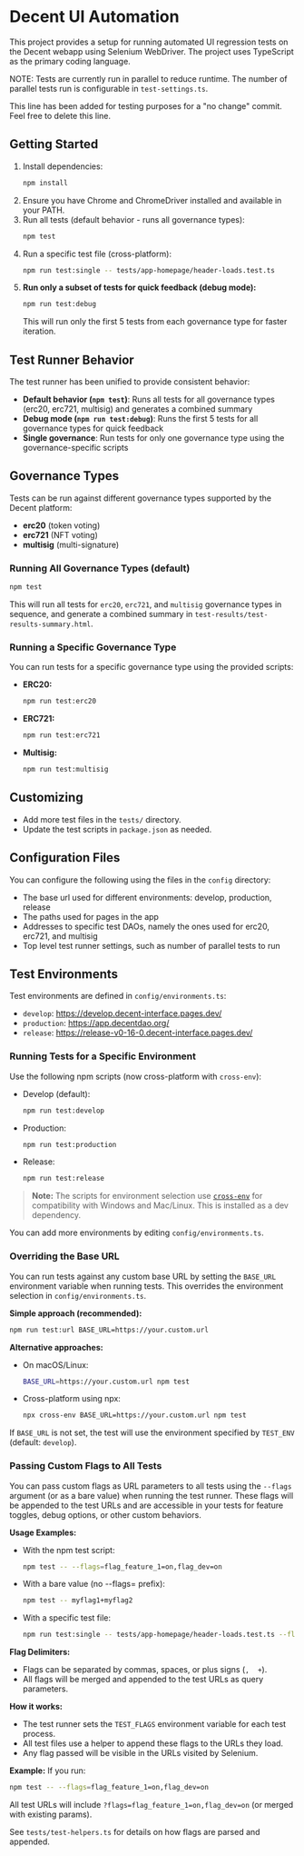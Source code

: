 # Decent UI Automation

This project provides a setup for running automated UI regression tests on the Decent webapp using Selenium WebDriver. The project uses TypeScript as the primary coding language.

NOTE: Tests are currently run in parallel to reduce runtime. The number of parallel tests run is configurable in `test-settings.ts`.

This line has been added for testing purposes for a "no change" commit. Feel free to delete this line.

## Getting Started

1. Install dependencies:
   ```sh
   npm install
   ```
2. Ensure you have Chrome and ChromeDriver installed and available in your PATH.
3. Run all tests (default behavior - runs all governance types):
   ```sh
   npm test
   ```
4. Run a specific test file (cross-platform):
   ```sh
   npm run test:single -- tests/app-homepage/header-loads.test.ts
   ```
5. **Run only a subset of tests for quick feedback (debug mode):**
   ```sh
   npm run test:debug
   ```
   This will run only the first 5 tests from each governance type for faster iteration.

## Test Runner Behavior

The test runner has been unified to provide consistent behavior:

- **Default behavior (`npm test`)**: Runs all tests for all governance types (erc20, erc721, multisig) and generates a combined summary
- **Debug mode (`npm run test:debug`)**: Runs the first 5 tests for all governance types for quick feedback
- **Single governance**: Run tests for only one governance type using the governance-specific scripts

## Governance Types

Tests can be run against different governance types supported by the Decent platform:

- **erc20** (token voting)
- **erc721** (NFT voting)  
- **multisig** (multi-signature)

### Running All Governance Types (default)

```sh
npm test
```
This will run all tests for `erc20`, `erc721`, and `multisig` governance types in sequence, and generate a combined summary in `test-results/test-results-summary.html`.

### Running a Specific Governance Type

You can run tests for a specific governance type using the provided scripts:

- **ERC20:**
  ```sh
  npm run test:erc20
  ```
- **ERC721:**
  ```sh
  npm run test:erc721
  ```
- **Multisig:**
  ```sh
  npm run test:multisig
  ```

## Customizing
- Add more test files in the `tests/` directory.
- Update the test scripts in `package.json` as needed.

## Configuration Files

You can configure the following using the files in the `config` directory:
- The base url used for different environments: develop, production, release
- The paths used for pages in the app
- Addresses to specific test DAOs, namely the ones used for erc20, erc721, and multisig
- Top level test runner settings, such as number of parallel tests to run

## Test Environments

Test environments are defined in `config/environments.ts`:
- `develop`: https://develop.decent-interface.pages.dev/
- `production`: https://app.decentdao.org/
- `release`: https://release-v0-16-0.decent-interface.pages.dev/

### Running Tests for a Specific Environment

Use the following npm scripts (now cross-platform with `cross-env`):

- Develop (default):
  ```sh
  npm run test:develop
  ```
- Production:
  ```sh
  npm run test:production
  ```
- Release:
  ```sh
  npm run test:release
  ```

> **Note:** The scripts for environment selection use [`cross-env`](https://www.npmjs.com/package/cross-env) for compatibility with Windows and Mac/Linux. This is installed as a dev dependency.

You can add more environments by editing `config/environments.ts`.

### Overriding the Base URL

You can run tests against any custom base URL by setting the `BASE_URL` environment variable when running tests. This overrides the environment selection in `config/environments.ts`.

**Simple approach (recommended):**

```sh
npm run test:url BASE_URL=https://your.custom.url
```

**Alternative approaches:**

- On macOS/Linux:
  ```sh
  BASE_URL=https://your.custom.url npm test
  ```

- Cross-platform using npx:
  ```sh
  npx cross-env BASE_URL=https://your.custom.url npm test
  ```

If `BASE_URL` is not set, the test will use the environment specified by `TEST_ENV` (default: `develop`).

### Passing Custom Flags to All Tests

You can pass custom flags as URL parameters to all tests using the `--flags` argument (or as a bare value) when running the test runner. These flags will be appended to the test URLs and are accessible in your tests for feature toggles, debug options, or other custom behaviors.

**Usage Examples:**

- With the npm test script:
  ```sh
  npm test -- --flags=flag_feature_1=on,flag_dev=on
  ```
- With a bare value (no --flags= prefix):
  ```sh
  npm test -- myflag1+myflag2
  ```
- With a specific test file:
  ```sh
  npm run test:single -- tests/app-homepage/header-loads.test.ts --flags=flag_feature_1=on
  ```

**Flag Delimiters:**
- Flags can be separated by commas, spaces, or plus signs (`,` ` ` `+`).
- All flags will be merged and appended to the test URLs as query parameters.

**How it works:**
- The test runner sets the `TEST_FLAGS` environment variable for each test process.
- All test files use a helper to append these flags to the URLs they load.
- Any flag passed will be visible in the URLs visited by Selenium.

**Example:**
If you run:
```sh
npm test -- --flags=flag_feature_1=on,flag_dev=on
```
All test URLs will include `?flags=flag_feature_1=on,flag_dev=on` (or merged with existing params).

See `tests/test-helpers.ts` for details on how flags are parsed and appended.

